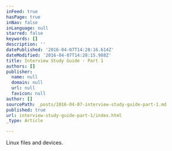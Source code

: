 ```yaml
---
inFeed: true
hasPage: true
inNav: false
inLanguage: null
starred: false
keywords: []
description: ''
datePublished: '2016-04-07T14:28:16.614Z'
dateModified: '2016-04-07T14:28:15.988Z'
title: Interview Study Guide - Part 1
authors: []
publisher:
  name: null
  domain: null
  url: null
  favicon: null
author: []
sourcePath: _posts/2016-04-07-interview-study-guide-part-1.md
published: true
url: interview-study-guide-part-1/index.html
_type: Article

---
```

Linux files and devices.